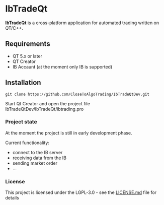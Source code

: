 # IbTradeQt

**IbTradeQt** is a cross-platform application for automated trading written on QT/C++.

## Requirements

- QT 5.x or later
- QT Creator
- IB Accaunt (at the moment only IB is supported)

## Installation

```
git clone https://github.com/CloseToAlgoTrading/IbTradeQtDev.git
```

Start Qt Creator and open the project file IbTradeQtDev/IbTradeQt/ibtrading.pro

### Project state

At the moment the project is still in early development phase. 

Current functionality:

- connect to the IB server
- receiving data from the IB
- sending market order
- ...


### License

This project is licensed under the LGPL-3.0 - see the [LICENSE.md](LICENSE.md) file for details

